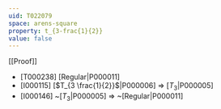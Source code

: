 ```yaml
---
uid: T022079
space: arens-square
property: t_{3-frac{1}{2}}
value: false
---
```

[[Proof]]

* [T000238] [Regular|P000011]
* [I000115] [$T_{3 \frac{1}{2}}$|P000006] => [$T_3$|P000005]
* [I000146] ~[$T_3$|P000005] => ~[Regular|P000011]

